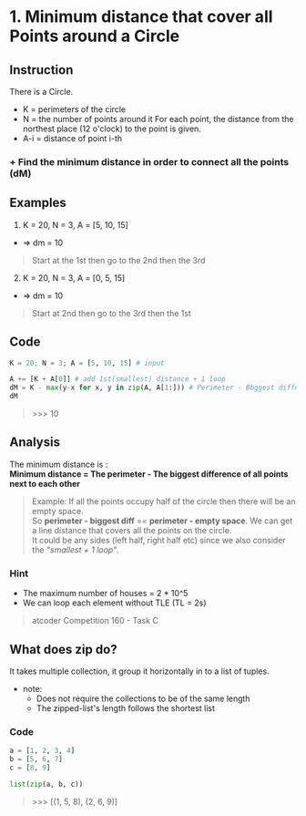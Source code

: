 # 1. Minimum distance that cover all Points around a Circle
## Instruction
There is a Circle.
- K = perimeters of the circle
- N = the number of points around it
For each point, the distance from the northest place (12 o'clock) to the point is given. 
- A-i = distance of point i-th
### + Find the minimum distance in order to connect all the points (dM)

## Examples
1. K = 20, N = 3, A = [5, 10, 15]
- => dm = 10
> Start at the 1st then go to the 2nd then the 3rd

2. K = 20, N = 3, A = [0, 5, 15]
- => dm = 10
> Start at 2nd then go to the 3rd then the 1st

## Code
```python
K = 20; N = 3; A = [5, 10, 15] # input

A += [K + A[0]] # add 1st(smallest) distance + 1 loop 
dM = K - max(y-x for x, y in zip(A, A[1:])) # Perimeter - Bbggest difference of all points next to each other
dM
```
> \>>> 10
## Analysis
The minimum distance is : \
**Minimum distance = The perimeter - The biggest difference of all points next to each other**
> Example: If all the points occupy half of the circle then there will be an empty space. \
So **perimeter - biggest diff** == **perimeter - empty space**. We can get a line distance that covers all the points on the circle. \
> It could be any sides (left half, right half etc) since we also consider the _"smallest + 1 loop"_.

### Hint
- The maximum number of houses = 2 * 10^5
- We can loop each element without TLE (TL = 2s)

> atcoder Competition 160 - Task C

## What does zip do?
It takes multiple collection, it group it horizontally in to a list of tuples.
- note: 
    - Does not require the collections to be of the same length
    - The zipped-list's length follows the shortest list
    
### Code
```python
a = [1, 2, 3, 4]
b = [5, 6, 7]
c = [8, 9]

list(zip(a, b, c))
```
> \>>> [(1, 5, 8), (2, 6, 9)]